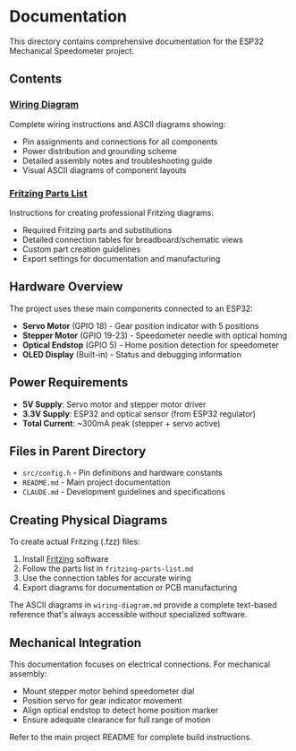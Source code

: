 # Documentation

This directory contains comprehensive documentation for the ESP32 Mechanical Speedometer project.

## Contents

### [Wiring Diagram](wiring-diagram.md)
Complete wiring instructions and ASCII diagrams showing:
- Pin assignments and connections for all components
- Power distribution and grounding scheme
- Detailed assembly notes and troubleshooting guide
- Visual ASCII diagrams of component layouts

### [Fritzing Parts List](fritzing-parts-list.md)
Instructions for creating professional Fritzing diagrams:
- Required Fritzing parts and substitutions
- Detailed connection tables for breadboard/schematic views
- Custom part creation guidelines
- Export settings for documentation and manufacturing

## Hardware Overview

The project uses these main components connected to an ESP32:

- **Servo Motor** (GPIO 18) - Gear position indicator with 5 positions
- **Stepper Motor** (GPIO 19-23) - Speedometer needle with optical homing
- **Optical Endstop** (GPIO 5) - Home position detection for speedometer
- **OLED Display** (Built-in) - Status and debugging information

## Power Requirements

- **5V Supply**: Servo motor and stepper motor driver
- **3.3V Supply**: ESP32 and optical sensor (from ESP32 regulator)
- **Total Current**: ~300mA peak (stepper + servo active)

## Files in Parent Directory

- `src/config.h` - Pin definitions and hardware constants
- `README.md` - Main project documentation
- `CLAUDE.md` - Development guidelines and specifications

## Creating Physical Diagrams

To create actual Fritzing (.fzz) files:

1. Install [Fritzing](https://fritzing.org/) software
2. Follow the parts list in `fritzing-parts-list.md`
3. Use the connection tables for accurate wiring
4. Export diagrams for documentation or PCB manufacturing

The ASCII diagrams in `wiring-diagram.md` provide a complete text-based reference that's always accessible without specialized software.

## Mechanical Integration

This documentation focuses on electrical connections. For mechanical assembly:

- Mount stepper motor behind speedometer dial
- Position servo for gear indicator movement
- Align optical endstop to detect home position marker
- Ensure adequate clearance for full range of motion

Refer to the main project README for complete build instructions.